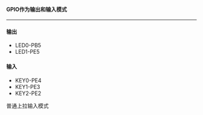 #### GPIO作为输出和输入模式

---

#### 输出

- LED0-PB5
- LED1-PE5

#### 输入

- KEY0-PE4
- KEY1-PE3
- KEY2-PE2

普通上拉输入模式